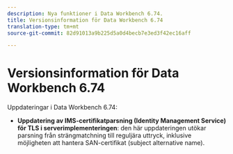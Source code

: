 ```yaml
---
description: Nya funktioner i Data Workbench 6.74.
title: Versionsinformation för Data Workbench 6.74
translation-type: tm+mt
source-git-commit: 82d91013a9b225d5a0d4becb7e3ed3f42ec16aff

---
```



# Versionsinformation för Data Workbench 6.74

Uppdateringar i Data Workbench 6.74:

* **Uppdatering av IMS-certifikatparsning (Identity Management Service) för TLS i serverimplementeringen**: den här uppdateringen utökar parsning från strängmatchning till reguljära uttryck, inklusive möjligheten att hantera SAN-certifikat (subject alternative name).
